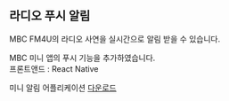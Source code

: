 ## 라디오 푸시 알림

MBC FM4U의 라디오 사연을 실시간으로 알림 받을 수 있습니다.

MBC 미니 앱의 푸시 기능을 추가하였습니다. <br>
프론트앤드 : React Native

미니 알림 어플리케이션 [다운로드](https://drive.google.com/file/d/1LNizPUPyHk4LiZRPtW6AWu5_Fu6Qhe3F/view?usp=sharing)
